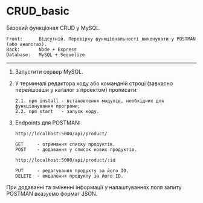 # CRUD_basic

Базовий функціонал CRUD у MySQL.

    Front:      Відсутній. Перевірку функціональності виконувати у POSTMAN (або аналогах).
    Back:       Node + Express
    Database:   MySQL + Sequelize
__________________________________________________________________

1.  Запустити сервер MySQL.

2.  У терминалі редактора коду або командній строці (завчасно перейшовши у каталог з проектом) прописати:
   
        2.1. npm install - встановлення модулів, необхідних для функціонування програми;
        2.2. npm start   - запуск коду.

3.  Endpoints для POSTMAN:

        http://localhost:5000/api/product/
        
        GET     - отримання списку продуктів.
        POST    - додавання у список нових продуктів.
        
        http://localhost:5000/api/product/:id

        PUT     - редагування продукту за його ID.
        DELETE  - видалення продукту за його ID.

При додаванні та зміненні інформації у налаштуваннях поля запиту POSTMAN вказуємо формат JSON.